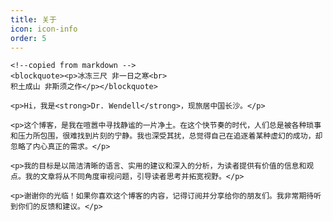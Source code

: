 ```yaml
---
title: 关于
icon: icon-info
order: 5
---
```


<div class="zh post-container">

    <!--copied from markdown -->
    <blockquote><p>冰冻三尺 非一日之寒<br>
    积土成山 非斯须之作</p></blockquote>

    <p>Hi，我是<strong>Dr. Wendell</strong>，现旅居中国长沙。</p>
    
    <p>这个博客，是我在喧嚣中寻找静谧的一片净土。在这个快节奏的时代，人们总是被各种琐事和压力所包围，很难找到片刻的宁静。我也深受其扰，总觉得自己在追逐着某种虚幻的成功，却忽略了内心真正的需求。</p>

    <p>我的目标是以简洁清晰的语言、实用的建议和深入的分析，为读者提供有价值的信息和观点。我的文章将从不同角度审视问题，引导读者思考并拓宽视野。</p>

    <p>谢谢你的光临！如果你喜欢这个博客的内容，记得订阅并分享给你的朋友们。我非常期待听到你们的反馈和建议。</p>
    
</div>

<!-- giscus评论系统 -->
<script src="https://giscus.app/client.js"
         data-repo="XiaoWendell/XiaoWendell.github.io"
         data-repo-id="R_kgDOKhSzCA"
         data-category="Announcements"  
         data-category-id="DIC_kwDOKhSzCM4CaNBZ"
         data-mapping="title"
         data-strict="0"
         data-reactions-enabled="1"
         data-emit-metadata="0"
         data-input-position="top"
         data-theme="preferred_color_scheme"
         data-lang="zh-CN"
         data-loading="lazy"
         crossorigin="anonymous"
         async>
 </script>